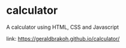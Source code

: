 # calculator
 A calculator using HTML, CSS and Javascript

link: https://geraldbrakoh.github.io/calculator/
